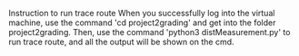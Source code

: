 Instruction to run trace route
When you successfully log into the virtual machine, use the command 'cd project2grading' and get into the folder project2grading.
Then, use the command 'python3 distMeasurement.py' to run trace route, and all the output will be shown on the cmd.